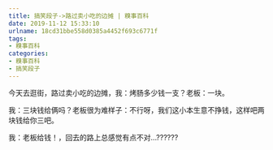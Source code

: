 ```yaml
---
title: 搞笑段子->路过卖小吃的边摊 | 糗事百科
date: 2019-11-12 15:33:10
urlname: 18cd31bbe558d0385a4452f693c6771f
tags: 
- 糗事百科
categories:
- 糗事百科
- 搞笑段子
---
```

今天去逛街，路过卖小吃的边摊，我：烤肠多少钱一支？老板：一块。

我：三块钱给俩吗？老板很为难样子：不行呀，我们这小本生意不挣钱，这样吧两块钱给你三吧。

我：老板给钱！，回去的路上总感觉有点不对…??????



